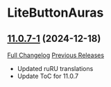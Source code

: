 # LiteButtonAuras

## [11.0.7-1](https://github.com/xod-wow/LiteButtonAuras/tree/11.0.7-1) (2024-12-18)
[Full Changelog](https://github.com/xod-wow/LiteButtonAuras/compare/11.0.5-6...11.0.7-1) [Previous Releases](https://github.com/xod-wow/LiteButtonAuras/releases)

- Updated ruRU translations  
- Update ToC for 11.0.7  
